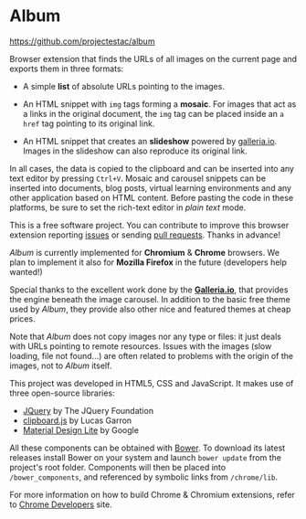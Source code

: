 # Album
https://github.com/projectestac/album

Browser extension that finds the URLs of all images on the current page and exports them in three formats:

* A simple **list** of absolute URLs pointing to the images.

* An HTML snippet with `img` tags forming a **mosaic**. For images that act as a links in the original document, the `img` tag can be placed inside an `a href` tag pointing to its original link.

* An HTML snippet that creates an **slideshow** powered by [galleria.io](http://galleria.io). Images in the slideshow can also reproduce its original link.

In all cases, the data is copied to the clipboard and can be inserted into any text editor by pressing `Ctrl+V`. Mosaic and carousel snippets can be inserted into documents, blog posts, virtual learning environments and any other application based on HTML content. Before pasting the code in these platforms, be sure to set the rich-text editor in _plain text_ mode.

This is a free software project. You can contribute to improve this browser extension reporting [issues](https://github.com/projectestac/album/issues) or sending [pull requests](https://github.com/projectestac/album/pulls). Thanks in advance!

_Album_ is currently implemented for **Chromium** & **Chrome** browsers. We plan to implement it also for **Mozilla Firefox** in the future (developers help wanted!)

Special thanks to the excellent work done by the **[Galleria.io](http://galleria.io)**, that provides the engine beneath the image carousel. In addition to the basic free theme used by _Album_, they provide also other nice and featured themes at cheap prices.

Note that _Album_ does not copy images nor any type or files: it just deals with URLs pointing to remote resources. Issues with the images (slow loading, file not found...) are often related to problems with the origin of the images, not to _Album_ itself.

This project was developed in HTML5, CSS and JavaScript. It makes use of three open-source libraries:

* [JQuery](http://jquery.com) by The JQuery Foundation
* [clipboard.js](https://github.com/lgarron/clipboard.js) by Lucas Garron
* [Material Design Lite](https://www.getmdl.io) by Google

All these components can be obtained with [Bower](http://bower.io/). To download its latest releases install Bower on your system and launch `bower update` from the project's root folder. Components will then be placed into `/bower_components`, and referenced by symbolic links from `/chrome/lib`.

For more information on how to build Chrome & Chromium extensions, refer to [Chrome Developers](https://developer.chrome.com/extensions) site.


